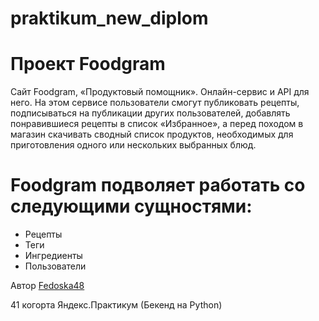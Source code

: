 # praktikum_new_diplom

# Проект Foodgram
Сайт Foodgram, «Продуктовый помощник». Онлайн-сервис и API для него. На этом сервисе пользователи смогут публиковать рецепты, подписываться на публикации других пользователей, добавлять понравившиеся рецепты в список «Избранное», а перед походом в магазин скачивать сводный список продуктов, необходимых для приготовления одного или нескольких выбранных блюд.

# Foodgram подволяет работать со следующими сущностями:

- Рецепты
- Теги
- Ингредиенты
- Пользователи

Автор [Fedoska48](https://github.com/Fedoska48)

41 когорта Яндекс.Практикум (Бекенд на Python)

[//]: # (pip freeze > requirements.txt)

[//]: # ()
[//]: # (python manage.py createsuperuser)

[//]: # ()
[//]: # (get_queryset)

[//]: # (list)

[//]: # (retrieve)

[//]: # (create)

[//]: # (perform_create)

[//]: # (update)

[//]: # (perform_update)

[//]: # (destroy)

[//]: # ()
[//]: # ()
[//]: # (python manage.py makemigrations recipes --empty --name "add_tags")